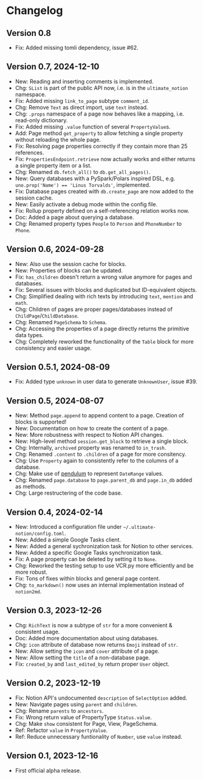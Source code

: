 # Changelog

## Version 0.8

- Fix: Added missing tomli dependency, issue #62.

## Version 0.7, 2024-12-10

- New: Reading and inserting comments is implemented.
- Chg: `SList` is part of the public API now, i.e. is in the `ultimate_notion` namespace.
- Fix: Added missing `link_to_page` subtype `comment_id`.
- Chg: Remove `Text` as direct import, use `text` instead.
- Chg: `.props` namespace of a page now behaves like a mapping, i.e. read-only dictionary.
- Fix: Added missing `.value` function of several `PropertyValue`s.
- Add: Page method `get_property` to allow fetching a single property without reloading the whole page.
- Fix: Resolving page properties correctly if they contain more than 25 references.
- Fix: `PropertiesEndpoint.retrieve` now actually works and either returns a single property item or a list.
- Chg: Renamed `db.fetch_all()` to `db.get_all_pages()`.
- New: Query databases with a PySpark/Polars inspired DSL, e.g. `uno.prop('Name') == 'Linus Torvalds'`, implemented.
- Fix: Database pages created with `db.create_page` are now added to the session cache.
- New: Easily activate a debug mode within the config file.
- Fix: Rollup property defined on a self-referencing relation works now.
- Doc: Added a page about querying a database.
- Chg: Renamed property types `People` to `Person` and `PhoneNumber` to `Phone`.

## Version 0.6, 2024-09-28

- New: Also use the session cache for blocks.
- New: Properties of blocks can be updated.
- Fix: `has_children` doesn't return a wrong value anymore for pages and databases.
- Fix: Several issues with blocks and duplicated but ID-equivalent objects.
- Chg: Simplified dealing with rich texts by introducing `text`, `mention` and `math`.
- Chg: Children of pages are proper pages/databases instead of `ChildPage`/`ChildDatabase`.
- Chg: Renamed `PageSchema` to `Schema`.
- Chg: Accessing the properties of a page directly returns the primitive data types.
- Chg: Completely reworked the functionality of the `Table` block for more consistency and easier usage.

## Version 0.5.1, 2024-08-09

- Fix: Added type `unknown` in user data to generate `UnknownUser`, issue #39.

## Version 0.5, 2024-08-07

- New: Method `page.append` to append content to a page. Creation of blocks is supported!
- New: Documentation on how to create the content of a page.
- New: More robustness with respect to Notion API changes.
- New: High-level method `session.get_block` to retrieve a single block.
- Chg: Internally, `archived` property was renamed to `in_trash`.
- Chg: Renamed `.content` to `.children` of a page for more consitency.
- Chg: Use `Property` again to consistently refer to the columns of a database.
- Chg: Make use of [pendulum](https://pendulum.eustace.io/) to represent `DateRange` values.
- Chg: Renamed `page.database` to `page.parent_db` and `page.in_db` added as methods.
- Chg: Large restructering of the code base.

## Version 0.4, 2024-02-14

- New: Introduced a configuration file under `~/.ultimate-notion/config.toml`.
- New: Added a simple Google Tasks client.
- New: Added a general sychronization task for Notion to other services.
- New: Added a specific Google Tasks synchronization task.
- Fix: A page property can be deleted by setting it to `None`.
- Chg: Reworked the testing setup to use VCR.py more efficiently and be more robust.
- Fix: Tons of fixes within blocks and general page content.
- Chg: `to_markdown()` now uses an internal implementation instead of `notion2md`.

## Version 0.3, 2023-12-26

- Chg: `RichText` is now a subtype of `str` for a more convenient & consistent usage.
- Doc: Added more documentation about using databases.
- Chg: `icon` attribute of database now returns `Emoji` instead of `str`.
- New: Allow setting the `icon` and `cover` attribute of a page.
- New: Allow setting the `title` of a non-database page.
- Fix: `created_by` and `last_edited_by` return proper `User` object.

## Version 0.2, 2023-12-19

- Fix: Notion API's undocumented `description` of `SelectOption` added.
- New: Navigate pages using `parent` and `children`.
- Chg: Rename `parents` to `ancestors`.
- Fix: Wrong return value of PropertyType `Status.value`.
- Chg: Make `show` consistent for Page, View, PageSchema.
- Ref: Refactor `value` in `PropertyValue`.
- Ref: Reduce unnecessary funtionality of `Number`, use `value` instead.

## Version 0.1, 2023-12-16

- First official alpha release.
